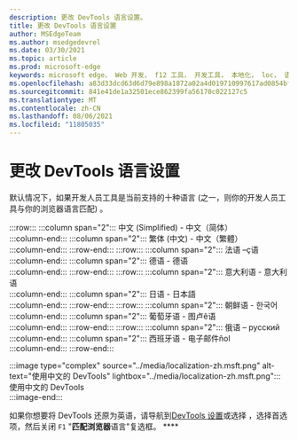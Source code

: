 ```yaml
---
description: 更改 DevTools 语言设置。
title: 更改 DevTools 语言设置
author: MSEdgeTeam
ms.author: msedgedevrel
ms.date: 03/30/2021
ms.topic: article
ms.prod: microsoft-edge
keywords: microsoft edge， Web 开发， f12 工具， 开发工具， 本地化， loc， 语言
ms.openlocfilehash: a83d33dcd63d6d79e898a1872a02a4d019710997617ad0854bf6c8109f1c6af1
ms.sourcegitcommit: 841e41de1a32501ece862399fa56170c022127c5
ms.translationtype: MT
ms.contentlocale: zh-CN
ms.lasthandoff: 08/06/2021
ms.locfileid: "11805035"
---
```

# <a name="change-devtools-language-settings"></a>更改 DevTools 语言设置  

默认情况下，如果开发人员工具是当前支持的十种语言 \(之一，则你的开发人员工具与你的浏览器语言匹配) 。  

:::row:::
   :::column span="2":::
      中文 \(Simplified\) - &#20013;&#25991;&#65288;&#31616;&#20307;&#65289;  
   :::column-end:::
   :::column span="2":::
      繁体 (中文\) - &#20013;&#25991;&#65288;&#32321;&#39636;&#65289;  
   :::column-end:::
:::row-end:::
:::row:::
   :::column span="2":::
      法语 –&#231;语  
   :::column-end:::
   :::column span="2":::
      德语 - 德语  
   :::column-end:::
:::row-end:::
:::row:::
   :::column span="2":::
      意大利语 - 意大利语  
   :::column-end:::
   :::column span="2":::
      日语 - &#26085;&#26412;&#35486;  
   :::column-end:::
:::row-end:::
:::row:::
   :::column span="2":::
      朝鲜语 - &#54620;&#44397;&#50612;  
   :::column-end:::
   :::column span="2":::
      葡萄牙语 - 图卢&#234;语  
   :::column-end:::
:::row-end:::
:::row:::
   :::column span="2":::
      俄语 – &#1088;&#1091;&#1089;&#1089;&#1082;&#1080;&#1081;  
   :::column-end:::
   :::column span="2":::
      西班牙语 - 电子邮件&#241;ol  
   :::column-end:::
:::row-end:::  

:::image type="complex" source="../media/localization-zh.msft.png" alt-text="使用中文的 DevTools" lightbox="../media/localization-zh.msft.png":::
   使用中文的 DevTools  
:::image-end:::  

如果你想要将 DevTools 还原为英语，请导航到[DevTools 设置][DevtoolsCustomizeIndexSettings]或选择 ，选择首选项，然后关闭 `F1` "**匹配浏览器**语言"复选框。 ****  

<!-- links -->  

[DevtoolsCustomizeIndexSettings]: ./index.md#settings "设置 - 自定义 Microsoft Edge DevTools | Microsoft Docs"  
